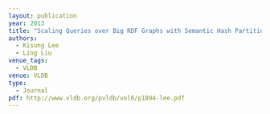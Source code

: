 ```yaml
---
layout: publication
year: 2013
title: "Scaling Queries over Big RDF Graphs with Semantic Hash Partitioning"
authors:
  - Kisung Lee
  - Ling Liu
venue_tags:
  - VLDB
venue: VLDB
type:
  - Journal
pdf: http://www.vldb.org/pvldb/vol6/p1894-lee.pdf
---
```

